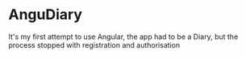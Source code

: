 # AnguDiary

It's my first attempt to use Angular, the app had to be a Diary, but the process stopped with registration and authorisation 
